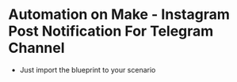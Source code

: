 # Automation on Make - Instagram Post Notification For Telegram Channel 
- Just import the blueprint to your scenario
